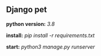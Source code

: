 ## Django pet

**python version:** *3.8*

**install:** *pip install -r requirements.txt*

**start:** *python3 manage.py runserver*
